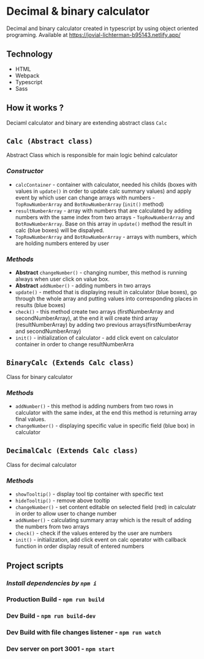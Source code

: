 # Decimal & binary calculator
Decimal and binary calculator created in typescript by using object oriented programing. Available at https://jovial-lichterman-b95143.netlify.app/
## Technology 
* HTML
* Webpack
* Typescript
* Sass
## How it works ?
Deciaml calculator and binary are extending abstract class `Calc`


## `Calc (Abstract class)`
Abstract Class which is responsible for main logic behind calculator
### ***Constructor***
* `calcContainer` - container with calculator, needed his childs (boxes with values in  `update()` in order to update calc summary values) and apply event by which user can change arrays with numbers - `TopRowNumberArray` and `BotRowNumberArray` (`init()` method)
* `resultNumberArray` - array with numbers that are calculated by adding numbers with the same index from two arrays - `TopRowNumberArray` and `BotRowNumberArray`. Base on this array in `update()` method the result in calc (blue boxes) will be dispalyed. 
* `TopRowNumberArray` and `BotRowNumberArray` - arrays with numbers, which are holding numbers entered by user 
### ***Methods***
* **Abstract** `changeNumber()` - changing number, this method is running always when user click on value box.
* **Abstract** `addNumber()` - adding numbers in two arrays
* `update()` - method that is displaying result in calculator (blue boxes), go through the whole array and putting values into corresponding places in results (blue boxes)
* `check()` - this method create two arrays (firstNumberArray and secondNumberArray),
     at the end it will create third array (resultNumberArray) by adding two previous arrays(firstNumberArray and secondNumberArray)
* `init()` - initialization of calculator - add click event on calculator container in order to change resultNumberArra    

## `BinaryCalc (Extends Calc class)`
Class for binary calculator 
### ***Methods***
* `addNumber()` - this method is adding numbers from two rows in calculator with the same index, at the end this method is returning array final values.
* `changeNumber()` - displaying specific value in specific field (blue box) in calculator
## `DecimalCalc (Extends Calc class)`
Class for decimal calculator
### ***Methods***
* `showTooltip()` - display tool tip container with specific text
* `hideTooltip()` - remove above tooltip
* `changeNumber()` - set content editable on selected field (red) in calculatr in order to allow user to change number
* `addNumber()` - calculating summary array which is the result of adding the numbers from two arrays
* `check()` - check if the values entered by the user are numbers
* `init()` - initialization, add click event on calc operator with callback function in order display result of entered numbers 
## Project scripts
### ***Install dependencies by `npm i`***
### Production Build - `npm run build`
### Dev Build - `npm run build-dev`
### Dev Build with file changes listener - `npm run watch`
### Dev server on port 3001 - `npm start`
